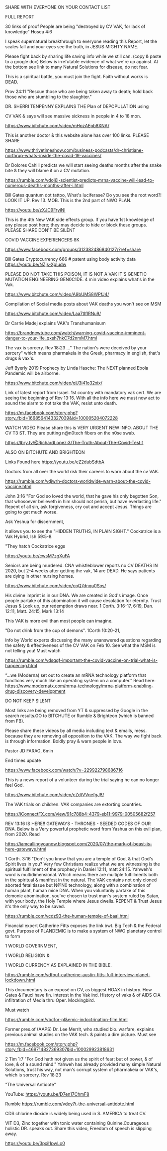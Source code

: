 SHARE WITH EVERYONE ON YOUR CONTACT LIST


FULL REPORT

30 links of proof People are being "destroyed by CV VAK, for lack of knowledge" Hosea 4:6


I speak supernatural breakthrough to everyone reading this Report, let the scales fall and your eyes see the truth, in JESUS MIGHTY NAME.


 Please fight back by sharing life saving info while we still can. (copy & paste to a google doc) Below is irrefutable evidence of what we're up against. At the bottom see link to many Natural Solutions for disease, do not fear.


 This is a spiritual battle, you must join the fight. Faith without works is DEAD.


Prov 24:11 "Rescue those who are being taken away to death; hold back those who are stumbling to the slaughter."


DR. SHERRI TENPENNY EXPLAINS THE Plan of DEPOPULATION using 

CV VAK & says will see massive sickness in people in 4 to 18 mon.

https://www.bitchute.com/video/mHpzAEpb8XNA/


This is another doctor & this website alone has over 100 links. PLEASE SHARE

https://www.thrivetimeshow.com/business-podcasts/dr-christiane-northrup-whats-inside-the-covid-19-vaccines/


Dr Dolores Cahill predicts we will start seeing deaths months after the snake bite & they will blame it on a CV mutation.

https://rumble.com/vdol6j-scientist-predicts-mrna-vaccine-will-lead-to-numerous-deaths-months-after-i.html


Bill Gates quantum dot tattoo, What's luciferase? Do you see the root word?! LOOK IT UP. Rev 13. MOB. This is the 2nd part of NWO PLAN.

https://youtu.be/zXJC9FryiNI   


This is the 4th New VAK side effects group. If you have 1st knowledge of any please post here; they may decide to hide or block these groups. PLEASE SHARE DON'T BE SILENT

COVID VACCINE EXPERIENCERS    8K

https://www.facebook.com/groups/312382486840127/?ref=share



Bill Gates Cryptocurrency 666 # patent using body activity data https://youtu.be/NZjs-XgIudw


PLEASE DO NOT TAKE THIS POISON, IT IS NOT A VAK IT'S GENETIC MUTATION ENGINEERING GEN0C1DE. 4 min video explains what's in the Vak. 

https://www.bitchute.com/video/A9bUMS8WPfJ4/


Compilation of Social media posts about VAK deaths you won't see on MSM

https://www.bitchute.com/video/Laa7tIfIRNu9/


Dr Carrie Madej explains VAK's  Transhumanisum

https://brandnewtube.com/watch/warning-covid-vaccine-imminent-danger-to-your-life_qxsh7hkC7d2nmM7.html


The vax is sorcery. Rev 18:23 ..." The nation's were deceived by your sorcery" which means pharmakeia in the Greek, pharmacy in english, that's drugs & vax's.


Jeff Byerly 2019 Prophecy by Linda Hasche: The NEXT planned Ebola Pandemic will be airborne.

https://www.bitchute.com/video/qU3i41o32xix/


Link of latest report from Israel. 1st country with mandatory vak cert. We are seeing the beginning  of Rev 13:16. With all the info here we must now act to sound the alarm to not take the VAK, resist unto death.

https://m.facebook.com/story.php?story_fbid=1668564143327039&id=100005204072228


WATCH VIDEO Please share this is VERY URGENT NEW INFO. ABOUT THE  CV  T3 ST. They are putting n@n0tech fibers on the n0se swab.

https://lbry.tv/@RichardLopez:3/The-Truth-About-The-Covid-Test:1

ALSO ON BITCHUTE AND BRIGHTEON

Links Found here https://youtu.be/eZ2dubSdtbA


Doctors from all over the world risk their careers to warn about the cv VAK.

https://rumble.com/vdjwrh-doctors-worldwide-warn-about-the-covid-vaccine.html


John 3:16 "For God so loved the world, that he gave his only begotten Son, that whosoever believeth in him should not perish, but have everlasting life." Repent of all sin, ask forgiveness, cry out and accept Jesus. Things are going to get much worse.


Ask Yeshua for discernment,

it allows you to see the "HIDDEN TRUTHS, IN PLAIN SIGHT." Cockatrice is a Vak Hybrid, Ish 59:5-8.

"They hatch Cockatrice eggs

https://youtu.be/cwsM7zgXuFA


Seniors are being murdered. CNA whistleblower reports  no CV DEATHS IN 2020, but 2-4 weeks after getting the vak, 14 are DEAD. He says patients are dying in other nursing homes.

https://www.bitchute.com/video/cpQ7dnqu0Sos/


His divine imprint is in our DNA. We are created in God's image. Once people partake of this abomination it will cause desolation for eternity. Trust Jesus & Look up, our redemption draws near. 1 Corth. 3:16-17, 6:19, Dan. 12:11, Matt. 24:15, Mark 13:14


This VAK is more evil than most people can imagine.

"Do not drink from the cup of demons". 1Corth 10:20-21,


 Info by World experts discussing the many unanswered questions regarding the safety & effectiveness of the CV VAK on Feb 10. See what the MSM is not telling you! Must watch

https://rumble.com/vdsqgf-important-the-covid-vaccine-on-trial-what-is-happening.html


“...we (Moderna) set out to create an mRNA technology platform that functions very much like an operating system on a computer.” Read here: https://www.modernatx.com/mrna-technology/mrna-platform-enabling-drug-discovery-development


DO NOT KEEP SILENT

Most links are being removed from YT & suppressed by Google in the search results.GO to BITCHUTE or Rumble & Brighteon (which is banned from FB).

Please share these videos by all media including text & emails, mess. because they are removing all opposition to the VAK. The way we fight back is through information. Boldly pray & warn people in love.


Pastor JD FARAG, 6min

End times update

https://www.facebook.com/watch/?v=229922798686716


This is a news report of a volunteer during the trial saying he can no longer feel God.

https://www.bitchute.com/video/cZdtVVqefgJ8/


The VAK trials on children. VAK companies are extorting countries.  

https://iConnectFX.com/view/91c788b4-4379-eb11-9979-00505682f257


REV 13:16 IS HERE!! GATEWAYS - THRONES - SEEDED CODES OF OUR DNA. Below is a Very powerful prophetic word from Yashua on this evil plan, from 2020. Read

https://iamcallingyounow.blogspot.com/2020/07/the-mark-of-beast-is-here-gateways.html


1 Corth. 3:16 "Don't you know that you are a temple of God, & that God's Spirit lives in you? Very few Christians realize what we are witnessing is the spiritual fulfillment of the prophecy in Daniel 12:11, matt 24:15. Yahweh's word is multidimensional. Which means there are multiple fulfillments both in the spiritual & manifest in the natural. The VAK contains not only cloned aborted fetal tissue but N@N0 technology, along with a combination of human plant, human mice DNA. When you voluntarily partake of this demonic abomination, you've chosen to trust man's system ruled by Satan, with your body, the Holy Temple where Jesus dwells. REPENT & Trust Jesus it's the only way to be saved. 

https://rumble.com/vcdz93-the-human-temple-of-baal.html


Financial expert Catherine  Fitts exposes the link bwt. Big Tech & the Federal govt. Purpose of PLANDEMIC is to make a system of NWO planetary control to form 

1 WORLD GOVERNMENT, 

1 WORLD RELIGION & 

1 WORLD CURRENCY AS EXPLAINED IN THE BIBLE.

https://rumble.com/vdfouf-catherine-austin-fitts-full-interview-planet-lockdown.html


This documentary is an exposé on CV, as biggest HOAX in history. How Gates & Fauci have fin. interest in the Vak ind. History of vaks & of AIDS  CIA infiltration of Media thru Oper. Mockingbird.

Must watch

https://rumble.com/vbc1or-pl&emic-indoctrination-film.html


 Former pres.of (AAPS) Dr. Lee Merrit, who studied bio. warfare, explains previous animal studies on the VAK tech. & paints a dire picture. Must see

https://m.facebook.com/story.php?story_fbid=469714827369307&id=100029923818631


2 Tim 1:7 "For God hath not given us the spirit of fear; but of power, & of love, & of a sound mind." Yahweh has already provided many simple Natural  Solutions, trust his way, not man's corrupt system of pharmakeia or VAK's, which is sorcery. Rev 18:23

"The Universal Antidote"

YouTube:  https://youtu.be/D7en17ChmF8

Rumble https://rumble.com/vdey7t-the-universal-antidote.html

CDS chlorine dioxide is widely being used in S. AMERICA to treat CV.


VIT D3, Zinc together with tonic water containing Quinine.Courageous holistic DR. speaks out. Share this video, Freedom of speech is slipping away.


https://youtu.be/3pxil1pwLo0

